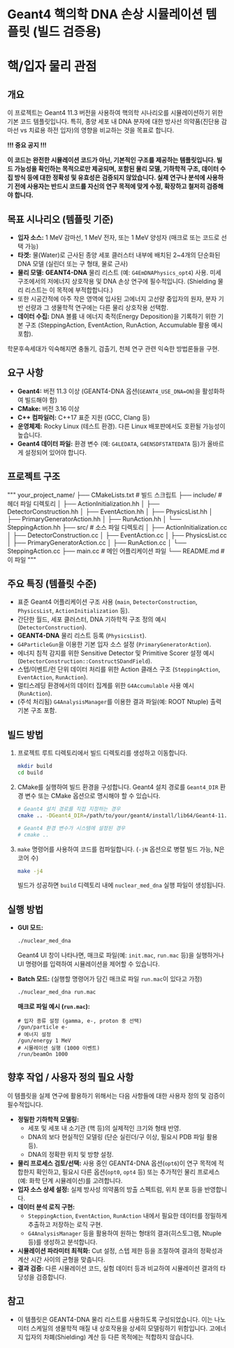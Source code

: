 # Geant4 핵의학 DNA 손상 시뮬레이션 템플릿 (빌드 검증용)

# 핵/입자 물리 관점

## 개요

이 프로젝트는 Geant4 11.3 버전을 사용하여 핵의학 시나리오를 시뮬레이션하기 위한 기본 코드 템플릿입니다. 특히, 종양 세포 내 DNA 분자에 대한 방사선 의약품(진단용 감마선 vs 치료용 하전 입자)의 영향을 비교하는 것을 목표로 합니다.

**!!! 중요 공지 !!!**

**이 코드는 완전한 시뮬레이션 코드가 아닌, 기본적인 구조를 제공하는 템플릿입니다. 빌드 가능성을 확인하는 목적으로만 제공되며, 포함된 물리 모델, 기하학적 구조, 데이터 수집 방식 등에 대한 정확성 및 유효성은 검증되지 않았습니다. 실제 연구나 분석에 사용하기 전에 사용자는 반드시 코드를 자신의 연구 목적에 맞게 수정, 확장하고 철저히 검증해야 합니다.**

## 목표 시나리오 (템플릿 기준)

* **입자 소스:** 1 MeV 감마선, 1 MeV 전자, 또는 1 MeV 양성자 (매크로 또는 코드로 선택 가능)
* **타겟:** 물(Water)로 근사된 종양 세포 클러스터 내부에 배치된 2~4개의 단순화된 DNA 모델 (실린더 또는 구 형태, 물로 근사)
* **물리 모델:** **GEANT4-DNA** 물리 리스트 (예: `G4EmDNAPhysics_opt4`) 사용. 미세 구조에서의 저에너지 상호작용 및 DNA 손상 연구에 필수적입니다. (Shielding 물리 리스트는 이 목적에 부적합합니다.)
* 또한 시공간적에 아주 작은 영역에 입사된 고에너지 고선량 중입자의 원자, 분자 기반 선량과 그 생물학적 연구에는 다른 물리 상호작용 선택함.  
* **데이터 수집:** DNA 볼륨 내 에너지 축적(Energy Deposition)을 기록하기 위한 기본 구조 (SteppingAction, EventAction, RunAction, Accumulable 활용 예시 포함).

학문후속세대가 익숙해지면 충돌기, 검출기, 천체 연구 관련 익숙한 방법론들을 구현.

## 요구 사항

* **Geant4:** 버전 11.3 이상 (GEANT4-DNA 옵션(`GEANT4_USE_DNA=ON`)을 활성화하여 빌드해야 함)
* **CMake:** 버전 3.16 이상
* **C++ 컴파일러:** C++17 표준 지원 (GCC, Clang 등)
* **운영체제:** Rocky Linux (테스트 환경). 다른 Linux 배포판에서도 호환될 가능성이 높습니다.
* **Geant4 데이터 파일:** 환경 변수 (예: `G4LEDATA`, `G4ENSDFSTATEDATA` 등)가 올바르게 설정되어 있어야 합니다.

## 프로젝트 구조
"""
your_project_name/
├── CMakeLists.txt           # 빌드 스크립트
├── include/                 # 헤더 파일 디렉토리
│   ├── ActionInitialization.hh
│   ├── DetectorConstruction.hh
│   ├── EventAction.hh
│   ├── PhysicsList.hh
│   ├── PrimaryGeneratorAction.hh
│   ├── RunAction.hh
│   └── SteppingAction.hh
├── src/                     # 소스 파일 디렉토리
│   ├── ActionInitialization.cc
│   ├── DetectorConstruction.cc
│   ├── EventAction.cc
│   ├── PhysicsList.cc
│   ├── PrimaryGeneratorAction.cc
│   ├── RunAction.cc
│   └── SteppingAction.cc
├── main.cc                  # 메인 어플리케이션 파일
└── README.md                # 이 파일
"""
## 주요 특징 (템플릿 수준)

* 표준 Geant4 어플리케이션 구조 사용 (`main`, `DetectorConstruction`, `PhysicsList`, `ActionInitialization` 등).
* 간단한 월드, 세포 클러스터, DNA 기하학적 구조 정의 예시 (`DetectorConstruction`).
* **GEANT4-DNA** 물리 리스트 등록 (`PhysicsList`).
* `G4ParticleGun`을 이용한 기본 입자 소스 설정 (`PrimaryGeneratorAction`).
* 에너지 침적 감지를 위한 Sensitive Detector 및 Primitive Scorer 설정 예시 (`DetectorConstruction::ConstructSDandField`).
* 스텝/이벤트/런 단위 데이터 처리를 위한 Action 클래스 구조 (`SteppingAction`, `EventAction`, `RunAction`).
* 멀티스레딩 환경에서의 데이터 집계를 위한 `G4Accumulable` 사용 예시 (`RunAction`).
* (주석 처리됨) `G4AnalysisManager`를 이용한 결과 파일(예: ROOT Ntuple) 출력 기본 구조 포함.

## 빌드 방법

1.  프로젝트 루트 디렉토리에서 빌드 디렉토리를 생성하고 이동합니다.
    ```bash
    mkdir build
    cd build
    ```
2.  CMake를 실행하여 빌드 환경을 구성합니다. Geant4 설치 경로를 `Geant4_DIR` 환경 변수 또는 CMake 옵션으로 명시해야 할 수 있습니다.
    ```bash
    # Geant4 설치 경로를 직접 지정하는 경우
    cmake .. -DGeant4_DIR=/path/to/your/geant4/install/lib64/Geant4-11.3.0

    # Geant4 환경 변수가 시스템에 설정된 경우
    # cmake ..
    ```
3.  `make` 명령어를 사용하여 코드를 컴파일합니다. (`-jN` 옵션으로 병렬 빌드 가능, N은 코어 수)
    ```bash
    make -j4
    ```
    빌드가 성공하면 `build` 디렉토리 내에 `nuclear_med_dna` 실행 파일이 생성됩니다.

## 실행 방법

* **GUI 모드:**
    ```bash
    ./nuclear_med_dna
    ```
    Geant4 UI 창이 나타나면, 매크로 파일(예: `init.mac`, `run.mac` 등)을 실행하거나 UI 명령어를 입력하여 시뮬레이션을 제어할 수 있습니다.

* **Batch 모드:** (실행할 명령어가 담긴 매크로 파일 `run.mac`이 있다고 가정)
    ```bash
    ./nuclear_med_dna run.mac
    ```

    **매크로 파일 예시 (`run.mac`):**
    ```geant4
    # 입자 종류 설정 (gamma, e-, proton 중 선택)
    /gun/particle e-
    # 에너지 설정
    /gun/energy 1 MeV
    # 시뮬레이션 실행 (1000 이벤트)
    /run/beamOn 1000
    ```

## 향후 작업 / 사용자 정의 필요 사항

이 템플릿을 실제 연구에 활용하기 위해서는 다음 사항들에 대한 사용자 정의 및 검증이 필수적입니다.

* **정밀한 기하학적 모델링:**
    * 세포 및 세포 내 소기관 (핵 등)의 실제적인 크기와 형태 반영.
    * DNA의 보다 현실적인 모델링 (단순 실린더/구 이상, 필요시 PDB 파일 활용 등).
    * DNA의 정확한 위치 및 방향 설정.
* **물리 프로세스 검토/선택:** 사용 중인 GEANT4-DNA 옵션(`opt6`)이 연구 목적에 적합한지 확인하고, 필요시 다른 옵션(`opt0`, `opt4` 등) 또는 추가적인 물리 프로세스(예: 화학 단계 시뮬레이션)를 고려합니다.
* **입자 소스 상세 설정:** 실제 방사성 의약품의 방출 스펙트럼, 위치 분포 등을 반영합니다.
* **데이터 분석 로직 구현:**
    * `SteppingAction`, `EventAction`, `RunAction` 내에서 필요한 데이터를 정밀하게 추출하고 저장하는 로직 구현.
    * `G4AnalysisManager` 등을 활용하여 원하는 형태의 결과(히스토그램, Ntuple 등)를 생성하고 분석합니다.
* **시뮬레이션 파라미터 최적화:** Cut 설정, 스텝 제한 등을 조절하여 결과의 정확성과 계산 시간 사이의 균형을 맞춥니다.
* **결과 검증:** 다른 시뮬레이션 코드, 실험 데이터 등과 비교하여 시뮬레이션 결과의 타당성을 검증합니다.

## 참고

* 이 템플릿은 GEANT4-DNA 물리 리스트를 사용하도록 구성되었습니다. 이는 나노미터 스케일의 생물학적 매질 내 상호작용을 상세히 모델링하기 위함입니다. 고에너지 입자의 차폐(Shielding) 계산 등 다른 목적에는 적합하지 않습니다.
